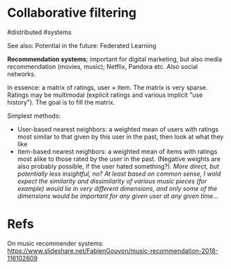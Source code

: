 # Collaborative filtering

#distributed #systems

See also: 
Potential in the future: Federated Learning

**Recommendation systems**; important for digital marketing, but also media recommendation (movies, music); Netflix, Pandora etc. Also social networks.

In essence: a matrix of ratings, user × item. The matrix is very sparse. Ratings may be multimodal (explicit ratings and various implicit "use history"). The goal is to fill the matrix.

Simplest methods:
* User-based nearest neighbors: a weighted mean of users with ratings most similar to that given by this user in the past, then look at what they like
* Item-based nearest neighbors: a weighted mean of items with ratings most alike to those rated by the user in the past. (Negative weights are also probably possible, if the user hated something?). _More direct, but potentially less insightful, no? At least based on common sense, I wold expect the similarity and dissimilarity of various music pieces (for example) would lie in very different dimensions, and only some of the dimensions would be important for any given user at any given time..._

# Refs

On music recommender systems:
https://www.slideshare.net/FabienGouyon/music-recommendation-2018-116102609